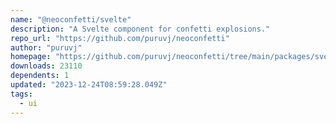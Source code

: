 ```yaml
---
name: "@neoconfetti/svelte"
description: "A Svelte component for confetti explosions."
repo_url: "https://github.com/puruvj/neoconfetti"
author: "puruvj"
homepage: "https://github.com/puruvj/neoconfetti/tree/main/packages/svelte#readme"
downloads: 23110
dependents: 1
updated: "2023-12-24T08:59:28.049Z"
tags: 
  - ui
---
```

